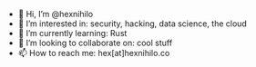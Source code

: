 - 👋 Hi, I’m @hexnihilo
- 👀 I’m interested in: security, hacking, data science, the cloud
- 🌱 I’m currently learning: Rust
- 💞️ I’m looking to collaborate on: cool stuff
- 📫 How to reach me: hex[at]hexnihilo.co

<!---
hexnihilo/hexnihilo is a ✨ special ✨ repository because its `README.md` (this file) appears on your GitHub profile.
You can click the Preview link to take a look at your changes.
--->
